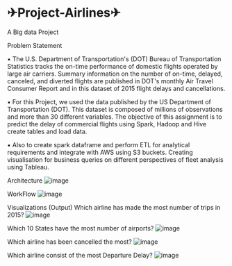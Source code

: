 # ✈Project-Airlines✈
A Big data Project

Problem Statement

▪ The U.S. Department of Transportation's (DOT) Bureau of Transportation 
Statistics tracks the on-time performance of domestic flights operated by 
large air carriers. Summary information on the number of on-time, 
delayed, canceled, and diverted flights are published in DOT's monthly Air 
Travel Consumer Report and in this dataset of 2015 flight delays and 
cancellations.

▪ For this Project, we used the data published by the US Department of 
Transportation (DOT). This dataset is composed of millions of 
observations and more than 30 different variables. The objective of this 
assignment is to predict the delay of commercial flights using Spark, 
Hadoop and Hive create tables and load data. 

▪ Also to create spark dataframe and perform ETL for analytical 
requirements and integrate with AWS using S3 buckets. Creating 
visualisation for business queries on different perspectives of fleet 
analysis using Tableau.

Architecture
![image](https://user-images.githubusercontent.com/86049184/209426704-0c6a661c-9140-40fa-8158-23b6f08f9a8d.png)

WorkFlow
![image](https://user-images.githubusercontent.com/86049184/209426721-034fe704-dc56-47dd-9a87-9cdc8bb0b2a9.png)

Visualizations (Output)
Which airline has made the most number of trips in 2015?
![image](https://user-images.githubusercontent.com/86049184/209426759-5c095d2e-a0a4-4c9d-86d0-0d449682cd4c.png)

Which 10 States have the most number of airports?
![image](https://user-images.githubusercontent.com/86049184/209426779-48493b94-3983-48c1-82ac-f26281222a27.png)

Which airline has been cancelled the most?
![image](https://user-images.githubusercontent.com/86049184/209426790-68c1e152-b0e0-4b3d-b576-aee264a49229.png)

Which airline consist of the most Departure Delay?
![image](https://user-images.githubusercontent.com/86049184/209426792-bd88cd30-68d5-4576-97f9-4db45b1b026a.png)



